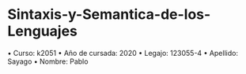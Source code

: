 # Sintaxis-y-Semantica-de-los-Lenguajes
• Curso: k2051
• Año de cursada: 2020
• Legajo: 123055-4
• Apellido: Sayago
• Nombre: Pablo
